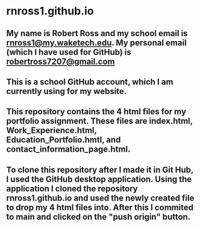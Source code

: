 # rnross1.github.io
## My name is Robert Ross and my school email is rnross1@my.waketech.edu. My personal email (which I have used for GitHub) is robertross7207@gmail.com
## This is a school GitHub account, which I am currently using for my website.
## This repository contains the 4 html files for my portfolio assignment. These files are index.html, Work_Experience.html, Education_Portfolio.hmtl, and contact_information_page.html.
## To clone this repository after I made it in Git Hub, I used the GitHub desktop application. Using the application I cloned the repository rnross1.github.io and used the newly created file to drop my 4 html files into.  After this I commited to main and clicked on the "push origin" button.
